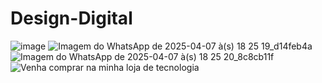 # Design-Digital
![image](https://github.com/user-attachments/assets/73c555f3-8dd6-4421-9fd2-b4527e82d2c4)
![Imagem do WhatsApp de 2025-04-07 à(s) 18 25 19_d14feb4a](https://github.com/user-attachments/assets/f261c6e4-a1e9-4365-8e8e-d732e9aade85)
![Imagem do WhatsApp de 2025-04-07 à(s) 18 25 20_8c8cb11f](https://github.com/user-attachments/assets/932a3a9e-b4c0-4211-b83a-6e185b641066)
![Venha comprar na minha loja de tecnologia](https://github.com/user-attachments/assets/1815ddd8-adc5-4896-bccc-170272133c88)
